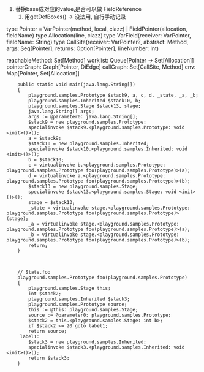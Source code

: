 1. 替换base成对应的value,是否可以做 FieldReference
    1. 用getDefBoxes()
       -> 没法用, 自行手动记录

type Pointer = VarPointer(method, local, clazz) | FieldPointer(allocation, fieldName)
type Allocation(line, clazz)
type VarField(receiver: VarPointer, fieldName: String)
type CallSite(receiver: VarPointer?, abstract: Method, args: Seq[Pointer], returns: Option[Pointer], lineNumber: Int)

reachableMethod:    Set[Method]
worklist:           Queue[Pointer -> Set[Allocation]]
pointerGraph:       Graph[Pointer, DiEdge]
callGraph:          Set[CallSite, Method]
env:                Map[Pointer, Set[Allocation]]



```text
    public static void main(java.lang.String[])
    {
        playground.samples.Prototype $stack9, a, c, d, _state, _a, _b;
        playground.samples.Inherited $stack10, b;
        playground.samples.Stage $stack13, stage;
        java.lang.String[] args;
        args := @parameter0: java.lang.String[];
        $stack9 = new playground.samples.Prototype;
        specialinvoke $stack9.<playground.samples.Prototype: void <init>()>();
        a = $stack9;
        $stack10 = new playground.samples.Inherited;
        specialinvoke $stack10.<playground.samples.Inherited: void <init>()>();
        b = $stack10;
        c = virtualinvoke b.<playground.samples.Prototype: playground.samples.Prototype foo(playground.samples.Prototype)>(a);
        d = virtualinvoke a.<playground.samples.Prototype: playground.samples.Prototype foo(playground.samples.Prototype)>(b);
        $stack13 = new playground.samples.Stage;
        specialinvoke $stack13.<playground.samples.Stage: void <init>()>();
        stage = $stack13;
        _state = virtualinvoke stage.<playground.samples.Prototype: playground.samples.Prototype foo(playground.samples.Prototype)>(stage);
        _a = virtualinvoke stage.<playground.samples.Prototype: playground.samples.Prototype foo(playground.samples.Prototype)>(a);
        _b = virtualinvoke stage.<playground.samples.Prototype: playground.samples.Prototype foo(playground.samples.Prototype)>(b);
        return;
    }



    // State.foo
    playground.samples.Prototype foo(playground.samples.Prototype)
    {
        playground.samples.Stage this;
        int $stack2;
        playground.samples.Inherited $stack3;
        playground.samples.Prototype source;
        this := @this: playground.samples.Stage;
        source := @parameter0: playground.samples.Prototype;
        $stack2 = this.<playground.samples.Stage: int b>;
        if $stack2 <= 20 goto label1;
        return source;
     label1:
        $stack3 = new playground.samples.Inherited;
        specialinvoke $stack3.<playground.samples.Inherited: void <init>()>();
        return $stack3;
    }

```









